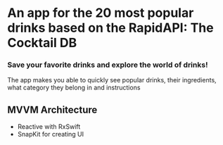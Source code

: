 # An app for the 20 most popular drinks based on the RapidAPI: The Cocktail DB

### Save your favorite drinks and explore the world of drinks!
The app makes you able to quickly see popular drinks, their ingredients, what category they belong in and instructions 

## MVVM Architecture
- Reactive with RxSwift
- SnapKit for creating UI

